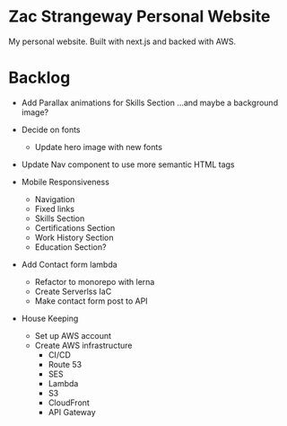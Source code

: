 # Zac Strangeway Personal Website
My personal website.  Built with next.js and backed with AWS.

# Backlog
- Add Parallax animations for Skills Section ...and maybe a background image?
- Decide on fonts
  - Update hero image with new fonts

- Update Nav component to use more semantic HTML tags

- Mobile Responsiveness
  - Navigation
  - Fixed links
  - Skills Section
  - Certifications Section
  - Work History Section
  - Education Section?

- Add Contact form lambda
  - Refactor to monorepo with lerna
  - Create Serverlss IaC
  - Make contact form post to API

- House Keeping
  - Set up AWS account
  - Create AWS infrastructure
    - CI/CD
    - Route 53
    - SES
    - Lambda
    - S3
    - CloudFront
    - API Gateway
